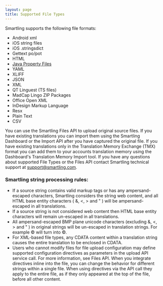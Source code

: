 ```yaml
---
layout: page
title: Supported File Types
---
```


Smartling supports the following file formats:

* Android xml  
* iOS string files
* iOS .stringsdict  
* Gettext po/pot  
* HTML  
* [Java Property Files](http://smartlingtestdocs.github.io/java-properties-files/)  
* YAML
* XLIFF
* JSON
* XML
* QT Linguest (TS files)  
* MadCap Lingo ZIP Packages  
* Office Open XML  
* InDesign Markup Language  
* Resx  
* Plain Text  
* CSV

You can use the Smartling Files API to upload original source files.  If you have existing translations you can import them using the Smartling Dashboard or the Import API after you have captured the original file.  If you have existing translations only in the Translation Memory Exchange (TMX) format you can add them to your accounts translation memory using the Dashboard's Translation Memory Import tool.  If you have any questions about supported File Types or the Files API contact Smartling technical support at support@smartling.com.

### Smartling string processing rules:

* If a source string contains valid markup tags or has any ampersand-escaped characters, Smartling considers the string web content, and all HTML base entity characters ( &, <, > and " ) will be ampersand-escaped in all translations.  
* If a source string is not considered web content then HTML base entity characters will remain un-escaped in all translations.  
* All ampersand-escaped BMP plane unicode characters (excluding &, <, > and " ) in original strings will be un-escaped in translation strings. For example &copy; will turn into ©.  
* For XML-based file types, any CDATA content within a translation string causes the entire translation to be enclosed in CDATA.  
* Users who cannot modify files for file upload configuration may define supported configuration directives as parameters in the upload API service call. For more information, see Files API.  When you integrate directives inline into the file, you can change the behavior for different strings within a single file.  When using directives via the API call they apply to the entire file, as if they only appeared at the top of the file, before all other content.
